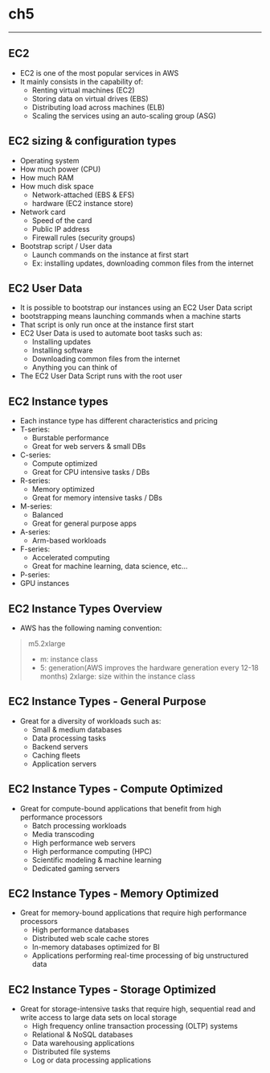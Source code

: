 # ch5
---
## EC2
- EC2 is one of the most popular services in AWS
- It mainly consists in the capability of:
  - Renting virtual machines (EC2)
  - Storing data on virtual drives (EBS)
  - Distributing load across machines (ELB)
  - Scaling the services using an auto-scaling group (ASG)

## EC2 sizing & configuration types
- Operating system
- How much power (CPU)
- How much RAM
- How much disk space
  - Network-attached (EBS & EFS)
  - hardware (EC2 instance store)
- Network card
  - Speed of the card
  - Public IP address
  - Firewall rules (security groups)
- Bootstrap script / User data
  - Launch commands on the instance at first start
  - Ex: installing updates, downloading common files from the internet

## EC2 User Data
- It is possible to bootstrap our instances using an EC2 User Data script
- bootstrapping means launching commands when a machine starts
- That script is only run once at the instance first start
- EC2 User Data is used to automate boot tasks such as:
  - Installing updates
  - Installing software
  - Downloading common files from the internet
  - Anything you can think of
- The EC2 User Data Script runs with the root user

## EC2 Instance types
- Each instance type has different characteristics and pricing
- T-series:
  - Burstable performance
  - Great for web servers & small DBs
- C-series:
  - Compute optimized
  - Great for CPU intensive tasks / DBs
- R-series:
  - Memory optimized
  - Great for memory intensive tasks / DBs
- M-series:
  - Balanced
  - Great for general purpose apps
- A-series:
  - Arm-based workloads
- F-series:
  - Accelerated computing
  - Great for machine learning, data science, etc...
- P-series:
- GPU instances

## EC2 Instance Types Overview
- AWS has the following naming convention:
> m5.2xlarge
> - m: instance class
> - 5: generation(AWS improves the hardware generation every 12-18 months)
> 2xlarge: size within the instance class

## EC2 Instance Types - General Purpose
- Great for a diversity of workloads such as:
  - Small & medium databases
  - Data processing tasks
  - Backend servers
  - Caching fleets
  - Application servers

## EC2 Instance Types - Compute Optimized
- Great for compute-bound applications that benefit from high performance processors
  - Batch processing workloads
  - Media transcoding
  - High performance web servers
  - High performance computing (HPC)
  - Scientific modeling & machine learning
  - Dedicated gaming servers


## EC2 Instance Types - Memory Optimized
- Great for memory-bound applications that require high performance processors
  - High performance databases
  - Distributed web scale cache stores
  - In-memory databases optimized for BI
  - Applications performing real-time processing of big unstructured data

## EC2 Instance Types - Storage Optimized
- Great for storage-intensive tasks that require high, sequential read and write access to large data sets on local storage
  - High frequency online transaction processing (OLTP) systems
  - Relational & NoSQL databases
  - Data warehousing applications
  - Distributed file systems
  - Log or data processing applications


##